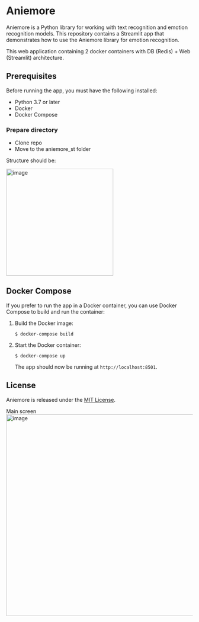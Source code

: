 # Aniemore

Aniemore is a Python library for working with text recognition and emotion recognition models. This repository contains a Streamlit app that demonstrates how to use the Aniemore library for emotion recognition.

This web application containing 2 docker containers with DB (Redis) + Web (Streamlit) architecture.

## Prerequisites
Before running the app, you must have the following installed:

- Python 3.7 or later
- Docker
- Docker Compose

### Prepare directory

- Clone repo
- Move to the aniemore_st folder

Structure should be:

<img width="289" alt="image" src="https://user-images.githubusercontent.com/44744458/236801244-269670fd-288a-44c2-b0f3-344a27d84c73.png">

## Docker Compose

If you prefer to run the app in a Docker container, you can use Docker Compose to build and run the container:

1. Build the Docker image:

   ```
   $ docker-compose build
   ```

2. Start the Docker container:

   ```
   $ docker-compose up
   ```

   The app should now be running at `http://localhost:8501`.

## License

Aniemore is released under the [MIT License](https://github.com/YOUR_USERNAME/YOUR_REPOSITORY/blob/main/LICENSE).




Main screen 
<img width="545" alt="image" src="https://user-images.githubusercontent.com/44744458/236799468-0f638d50-0415-41c4-a140-819baf062380.png">

